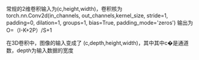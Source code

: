 常规的2维卷积输入为(c,height,width)，卷积核为
torch.nn.Conv2d(in_channels, out_channels,kernel_size, stride=1, padding=0, dilation=1, groups=1,   bias=True, padding_mode='zeros')
输出为O=（I-K+2P）/S+1

在3D卷积中，图像的输入变成了 (c,depth,height,width)，其中其中c�是通道数，deptℎ为输入数据的宽度